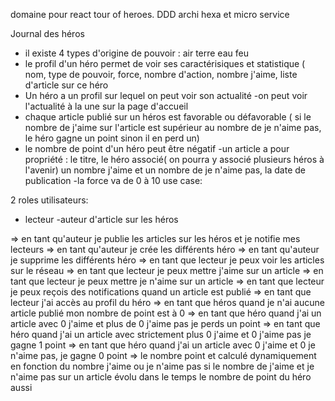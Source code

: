 domaine pour react tour of heroes.
DDD archi hexa et micro service


Journal des héros
- il existe 4 types d'origine de pouvoir : air terre eau feu 
- le profil d'un héro permet de voir ses caractérisiques et statistique ( nom, type de pouvoir, force, nombre d'action, nombre j'aime, liste d'article sur ce héro
- Un héro a un profil sur lequel on peut voir son actualité
-on peut voir l'actualité à la une sur la page d'accueil
- chaque article publié sur un héros est favorable ou défavorable ( si le nombre de j'aime sur l'article est supérieur au nombre de je n'aime pas, le héro gagne un point sinon il en perd un)
- le nombre de point d'un héro peut être négatif
-un article a pour propriété : le titre, le héro associé( on pourra y associé plusieurs héros à l'avenir) un nombre j'aime et un nombre de je n'aime pas, la date de publication 
-la force va de 0 à 10
use case:

2 roles utilisateurs:
- lecteur
-auteur d'article sur les héros


=> en tant qu'auteur je publie les articles sur les héros et je notifie mes lecteurs
=> en tant qu'auteur je crée les différents héro
=> en tant qu'auteur je supprime les différents héro
=> en tant que lecteur je peux voir les articles sur le réseau
=> en tant que lecteur je peux mettre j'aime sur un article 
=> en tant que lecteur je peux mettre je n'aime sur un article 
=> en tant que lecteur je  peux reçois des notifications quand un article est publié
=> en tant que lecteur j'ai accès au profil du héro
=> en tant que héros quand je n'ai aucune article publié mon nombre de point est à 0
=> en tant que héro quand j'ai un article avec 0 j'aime et plus de 0 j'aime pas je perds un point
=> en tant que héro quand j'ai un article avec strictement plus 0 j'aime et 0 j'aime pas je gagne 1 point
=> en tant que héro quand j'ai un  article avec 0 j'aime  et 0 je n'aime pas, je gagne 0 point
=> le nombre point et calculé dynamiquement en fonction du nombre j'aime ou je n'aime pas si le nombre de j'aime et je n'aime pas sur un article évolu dans le temps le nombre de point du héro aussi 